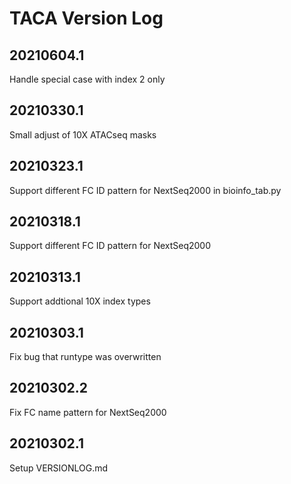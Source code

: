 # TACA Version Log

## 20210604.1
Handle special case with index 2 only

## 20210330.1
Small adjust of 10X ATACseq masks

## 20210323.1
Support different FC ID pattern for NextSeq2000 in bioinfo_tab.py

## 20210318.1
Support different FC ID pattern for NextSeq2000

## 20210313.1
Support addtional 10X index types

## 20210303.1
Fix bug that runtype was overwritten

## 20210302.2
Fix FC name pattern for NextSeq2000

## 20210302.1
Setup VERSIONLOG.md
